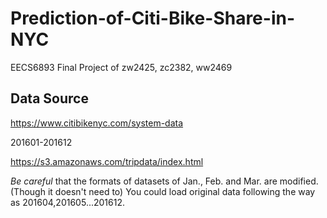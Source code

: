 # Prediction-of-Citi-Bike-Share-in-NYC
EECS6893 Final Project of zw2425, zc2382, ww2469

## Data Source
https://www.citibikenyc.com/system-data

201601-201612

https://s3.amazonaws.com/tripdata/index.html


*Be careful* that the formats of datasets of Jan., Feb. and Mar. are modified.(Though it doesn't need to)
You could load original data following the way as 201604,201605...201612.

